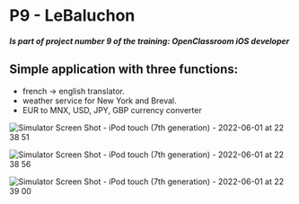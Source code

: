 
# P9 - LeBaluchon

##### Is part of project number 9 of the training: OpenClassroom iOS developer
   
 ##  Simple application with three functions:
- french -> english translator.
- weather service for New York and Breval.
- EUR to MNX, USD, JPY, GBP currency converter

![Simulator Screen Shot - iPod touch (7th generation) - 2022-06-01 at 22 38 51](https://user-images.githubusercontent.com/88657406/172028131-518efb3e-603c-41e2-b509-45738290d064.png)

![Simulator Screen Shot - iPod touch (7th generation) - 2022-06-01 at 22 38 56](https://user-images.githubusercontent.com/88657406/172028155-aa0db207-297b-4aa6-a9e4-f4cb1566e215.png)

![Simulator Screen Shot - iPod touch (7th generation) - 2022-06-01 at 22 39 00](https://user-images.githubusercontent.com/88657406/172028168-d48cf74d-44de-4f87-a41e-7387af6ad308.png)
